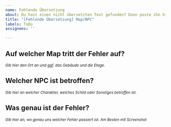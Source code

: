 ```yaml
---
name: Fehlende Übersetzung
about: Du hast einen nicht übersetzten Text gefunden? Dann poste ihn hier!
title: "[Fehlende Übersetzung] Map/NPC"
labels: ToDo
assignees: ''

---
```


## **Auf welcher Map tritt der Fehler auf?**
<sup>*Gib hier den Ort an und ggf. das Gebäude und die Etage.*</sup>


## **Welcher NPC ist betroffen?**
<sup>*Gib hier an welcher Charakter, welches Schild oder Sonstiges betroffen ist.*</sup>


## **Was genau ist der Fehler?**
<sup>*Gib hier an, wo genau uns welcher Fehler passiert ist. Am Besten mit Screenshot*</sup>
